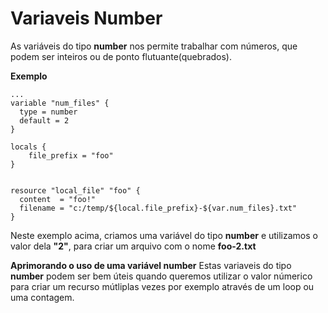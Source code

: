 # Variaveis Number

As variáveis do tipo **number** nos permite trabalhar com números, que podem ser inteiros ou de ponto flutuante(quebrados).

**Exemplo**

```
...
variable "num_files" {
  type = number
  default = 2
}

locals {
    file_prefix = "foo"
}


resource "local_file" "foo" {
  content  = "foo!"
  filename = "c:/temp/${local.file_prefix}-${var.num_files}.txt"
}
```

Neste exemplo acima, criamos uma variável do tipo **number** e utilizamos o valor dela **"2"**, para criar um arquivo com o nome **foo-2.txt**

**Aprimorando o uso de uma variável number**
Estas variaveis do tipo **number** podem ser bem úteis quando queremos utilizar o valor númerico para criar um recurso mútliplas vezes por exemplo através de um loop ou uma contagem.

